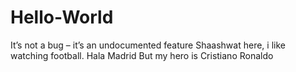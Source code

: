 # Hello-World
It’s not a bug – it’s an undocumented feature
Shaashwat here, i like watching football.
Hala Madrid
But my hero is Cristiano Ronaldo
